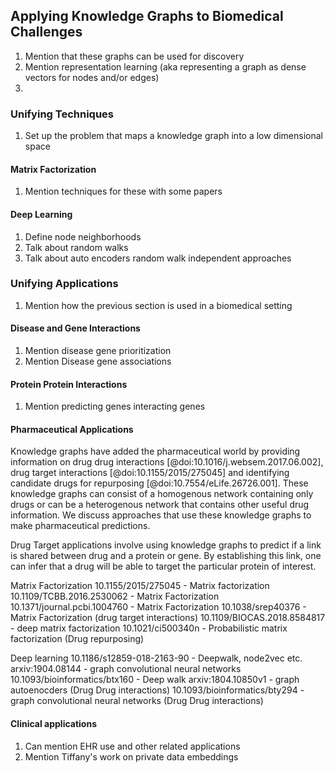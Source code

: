 ## Applying Knowledge Graphs to Biomedical Challenges

1. Mention that these graphs can be used for discovery
2. Mention representation learning (aka representing a graph as dense vectors for nodes and/or edges)
3. 

### Unifying Techniques

1. Set up the problem that maps a knowledge graph into a low dimensional space

#### Matrix Factorization

1. Mention techniques for these with some papers

#### Deep Learning

1. Define node neighborhoods
2. Talk about random walks 
3. Talk about auto encoders random walk independent approaches 

### Unifying Applications

1. Mention how the previous section is used in a biomedical setting

#### Disease and Gene Interactions

1. Mention disease gene prioritization
2. Mention Disease gene associations

#### Protein Protein Interactions

1. Mention predicting genes interacting genes

#### Pharmaceutical Applications

Knowledge graphs have added the pharmaceutical world by providing information on drug drug interactions [@doi:10.1016/j.websem.2017.06.002], drug target interactions [@doi:10.1155/2015/275045] and identifying candidate drugs for repurposing [@doi:10.7554/eLife.26726.001].
These knowledge graphs can consist of a homogenous network containing only drugs or can be a heterogenous network that contains other useful drug information.
We discuss approaches that use these knowledge graphs to make pharmaceutical predictions.

Drug Target applications involve using knowledge graphs to predict if a link is shared between drug and a protein or gene.
By establishing this link, one can infer that a drug will be able to target the particular protein of interest.

Matrix Factorization
10.1155/2015/275045 - Matrix factorization
10.1109/TCBB.2016.2530062 - Matrix Factorization
10.1371/journal.pcbi.1004760 - Matrix Factorization
10.1038/srep40376 - Matrix Factorization (drug target interactions)
10.1109/BIOCAS.2018.8584817 - deep matrix factorization
10.1021/ci500340n - Probabilistic matrix factorization (Drug repurposing)

Deep learning
10.1186/s12859-018-2163-90 - Deepwalk, node2vec etc.
arxiv:1904.08144 - graph convolutional neural networks
10.1093/bioinformatics/btx160 - Deep walk
arxiv:1804.10850v1 - graph autoenocders (Drug Drug interactions)
10.1093/bioinformatics/bty294 - graph convolutional neural networks (Drug Drug interactions)


#### Clinical applications

1. Can mention EHR use and other related applications
2. Mention Tiffany's work on private data embeddings

